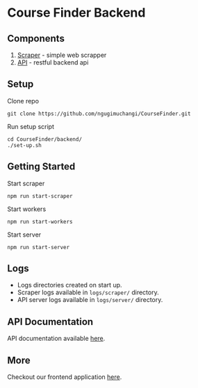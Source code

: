 # Course Finder Backend

## Components
1. [Scraper](/backend/scraper/) - simple web scrapper
2. [API](/backend/api/) - restful backend api

## Setup
Clone repo
```
git clone https://github.com/ngugimuchangi/CourseFinder.git

```

Run setup script
```
cd CourseFinder/backend/
./set-up.sh
```

## Getting Started
Start scraper
```
npm run start-scraper
```

Start workers
```
npm run start-workers
```

Start server
```
npm run start-server
```
## Logs
- Logs directories created on start up.
- Scraper logs available in `logs/scraper/` directory.
- API server logs available in `logs/server/` directory.

## API Documentation
API documentation available [here](/backend/api/docs/).

## More
Checkout our frontend application [here](/app_front-end/).
